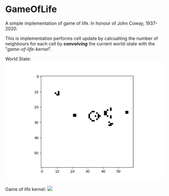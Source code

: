 # GameOfLife
A simple implementation of game of life. In honour of John Coway, 1937-2020.

This is implementation performs cell update by calcualting the number of neighbours for each cell by ***convolving*** the current world-state with the "*game-of-life-kernel*".

World State:   ![](state.png)

Game of life kernel:  ![](gofl_kernel.png)

